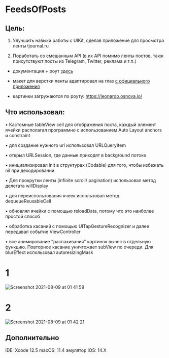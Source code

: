 # FeedsOfPosts

## Цель: 

1) Улучшить навыки работы с UIKit, сделав приложение для просмотра ленты tjournal.ru 

2) Поработать со смешанным API (в их API помимо ленты постов, такж присутствуют посты из Telegram, Twitter, реклама и т.п.)

- документация + роут [здесь](https://cmtt-ru.github.io/osnova-api/v2/swagger.html#/Timeline/getTimeline)

- макет для верстки ленты адаптировал на глаз [с официального приложения](https://apps.apple.com/ru/app/tjournal-новости-интернета/id683103523)

- картинки загружаются по роуту: 
https://leonardo.osnova.io/<uuid>

## Что использовал:
• Кастомные tableView cell для отображения поста, каждый элемент ячейки располагал программно с использованием Auto Layout anchors и constraint

• для создание нужного url использовал URLQueryItem

• открыл URLSession, где данные приходят в background потоке
 
• инициализировал init в структурах (Codable) для того, чтобы избежать nil при декодировании 

• Для прокрутки ленты (infinite scroll/ pagination) использовал метод делегата willDisplay
 
• для переиспользования ячеек использовал метод dequeueReusableCell
  
• обновлял ячейки с помощью reloadData, потому что это наиболее простой способ
 
• обработка касаний с помощью UITapGestureRecognizer и далее передавал событие ViewController
 
• все анимирование "распахивания" картинок вынес в отдельную функцию. Повторное касание уничтожает subView по очереди. Для blurEffect использовал autoresizingMask
 
# 1
![Screenshot 2021-08-09 at 01 41 59](https://user-images.githubusercontent.com/64494962/132016692-7b09b6ea-3151-4f83-a807-3c1132e476e1.png)
 
# 2
![Screenshot 2021-08-09 at 01 42 21](https://user-images.githubusercontent.com/64494962/132016826-4bd25ef5-68f8-48c5-8f2f-60480bdfc200.png)

## Дополнительно  
 IDE: Xcode 12.5 
 macOS: 11.4
 эмулятор iOS: 14.X
